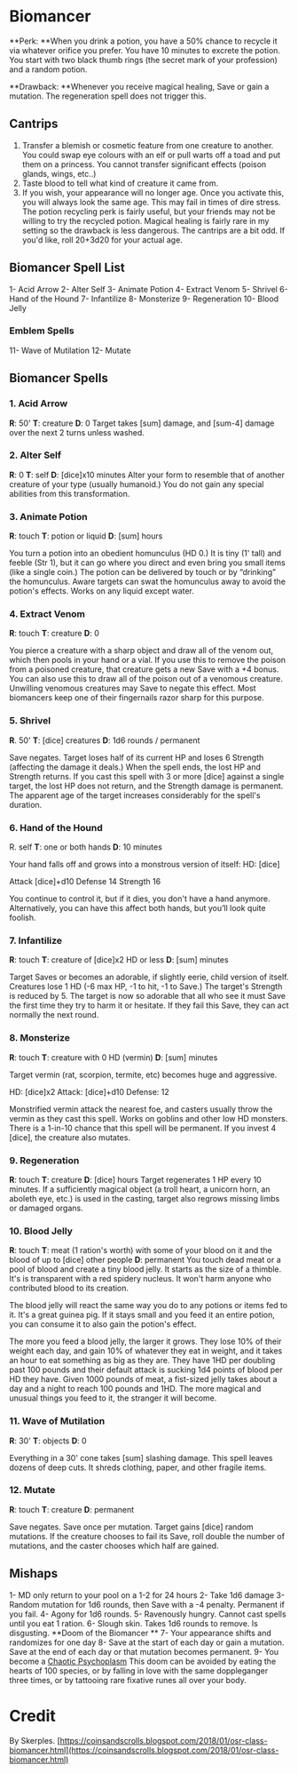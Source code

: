 
# Biomancer

**Perk: **When you drink a potion, you have a 50% chance to recycle it via whatever orifice you prefer. You have 10 minutes to excrete the potion. You start with two black thumb rings (the secret mark of your profession) and a random potion. 

**Drawback: **Whenever you receive magical healing, Save or gain a mutation. The regeneration spell does not trigger this. 

## Cantrips

1. Transfer a blemish or cosmetic feature from one creature to another. You could swap eye colours with an elf or pull warts off a toad and put them on a princess. You cannot transfer significant effects (poison glands, wings, etc..)
2. Taste blood to tell what kind of creature it came from. 
3. If you wish, your appearance will no longer age. Once you activate this, you will always look the same age. This may fail in times of dire stress. 
   The potion recycling perk is fairly useful, but your friends may not be willing to try the recycled potion. Magical healing is fairly rare in my setting so the drawback is less dangerous. The cantrips are a bit odd. If you'd like, roll 20+3d20 for your actual age. 

## Biomancer Spell List

1- Acid Arrow
2- Alter Self
3- Animate Potion
4- Extract Venom
5- Shrivel
6- Hand of the Hound
7- Infantilize
8- Monsterize
9- Regeneration
10- Blood Jelly
### Emblem Spells

11- Wave of Mutilation
12- Mutate

## Biomancer Spells

### 1. Acid Arrow

**R**: 50' **T**: creature **D**: 0 
Target takes [sum] damage, and [sum-4] damage over the next 2 turns unless washed.
     
### 2. Alter Self 
**R**: 0 **T**: self **D**: [dice]x10 minutes 
Alter your form to resemble that of another creature of your type (usually humanoid.) You do not gain any special abilities from this transformation. 

### 3. Animate Potion
**R**: touch **T**: potion or liquid **D**: [sum] hours

You turn a potion into an obedient homunculus (HD 0.) It is tiny (1' tall) and feeble (Str 1), but it can go where you direct and even bring you small items (like a single coin.) The potion can be delivered by touch or by “drinking” the homunculus. Aware targets can swat the homunculus away to avoid the potion's effects. Works on any liquid except water.

### 4. Extract Venom
**R**: touch **T**: creature **D**: 0

You pierce a creature with a sharp object and draw all of the venom out, which then pools in your hand or a vial. If you use this to remove the poison from a poisoned creature, that creature gets a new Save with a +4 bonus. You can also use this to draw all of the poison out of a venomous creature. Unwilling venomous creatures may Save to negate this effect. Most biomancers keep one of their fingernails razor sharp for this purpose.

### 5. Shrivel
**R**. 50' **T**: [dice] creatures **D**: 1d6 rounds / permanent

Save negates. Target loses half of its current HP and loses 6 Strength (affecting the damage it deals.) When the spell ends, the lost HP and Strength returns. If you cast this spell with 3 or more [dice] against a single target, the lost HP does not return, and the Strength damage is permanent. The apparent age of the target increases considerably for the spell's duration.

### 6. Hand of the Hound
R. self **T**: one or both hands **D**: 10 minutes

Your hand falls off and grows into a monstrous version of itself: 
HD: [dice]

Attack [dice]+d10
Defense 14 
Strength 16

You continue to control it, but if it dies, you don't have a hand anymore. Alternatively, you can have this affect both hands, but you’ll look quite foolish.

### 7. Infantilize
**R**: touch **T**: creature of [dice]x2 HD or less **D**: [sum] minutes 

Target Saves or becomes an adorable, if slightly eerie, child version of itself. Creatures lose 1 HD (-6 max HP, -1 to hit, -1 to Save.) The target's Strength is reduced by 5. The target is now so adorable that all who see it must Save the first time they try to harm it or hesitate. If they fail this Save, they can act normally the next round.

### 8. Monsterize
**R**: touch **T**: creature with 0 HD (vermin) **D**: [sum] minutes

Target vermin (rat, scorpion, termite, etc) becomes huge and aggressive. 

HD: [dice]x2 
Attack: [dice]+d10 
Defense: 12 

Monstrified vermin attack the nearest foe, and casters usually throw the vermin as they cast this spell. Works on goblins and other low HD monsters. There is a 1-in-10 chance that this spell will be permanent. If you invest 4 [dice], the creature also mutates.

### 9. Regeneration
**R**: touch **T**: creature **D**: [dice] hours 
Target regenerates 1 HP every 10 minutes. If a sufficiently magical object (a troll heart, a unicorn horn, an aboleth eye, etc.) is used in the casting, target also regrows missing limbs or damaged organs. 

### 10. Blood Jelly
**R**: touch **T**: meat (1 ration's worth) with some of your blood on it and the blood of up to [dice] other people **D**: permanent
You touch dead meat or a pool of blood and create a tiny blood jelly. It starts as the size of a thimble. It's is transparent with a red spidery nucleus. It won't harm anyone who contributed blood to its creation. 

The blood jelly will react the same way you do to any potions or items fed to it. It's a great guinea pig. If it stays small and you feed it an entire potion, you can consume it to also gain the potion's effect.

The more you feed a blood jelly, the larger it grows. They lose 10% of their weight each day, and gain 10% of whatever they eat in weight, and it takes an hour to eat something as big as they are. They have 1HD per doubling past 100 pounds and their default attack is sucking 1d4 points of blood per HD they have. Given 1000 pounds of meat, a fist-sized jelly takes about a day and a night to reach 100 pounds and 1HD. The more magical and unusual things you feed to it, the stranger it will become. 

### 11. Wave of Mutilation
**R**: 30' **T**: objects **D**: 0

Everything in a 30' cone takes [sum] slashing damage. This spell leaves dozens of deep cuts. It shreds clothing, paper, and other fragile items.

### 12. Mutate 
**R**: touch **T**: creature **D**: permanent

Save negates. Save once per mutation. Target gains [dice] random mutations. If the creature chooses to fail its Save, roll double the number of mutations, and the caster chooses which half are gained. 

## Mishaps
1- MD only return to your pool on a 1-2 for 24 hours 
2- Take 1d6 damage 
3- Random mutation for 1d6 rounds, then Save with a -4 penalty. Permanent if you fail. 
4- Agony for 1d6 rounds.
5- Ravenously hungry. Cannot cast spells until you eat 1 ration.
6- Slough skin. Takes 1d6 rounds to remove. Is disgusting. 
   **Doom of the Biomancer **
7- Your appearance shifts and randomizes for one day 
8- Save at the start of each day or gain a mutation. Save at the end of each day or that mutation becomes permanent. 
9- You become a [Chaotic Psychoplasm](http://goblinpunch.blogspot.ca/2015/01/chaos-flesh-metachaotic-psychoplasm.html.) 
This doom can be avoided by eating the hearts of 100 species, or by falling in love with the same doppleganger three times, or by tattooing rare fixative runes all over your body. 

# Credit

By Skerples. [https://coinsandscrolls.blogspot.com/2018/01/osr-class-biomancer.html](https://coinsandscrolls.blogspot.com/2018/01/osr-class-biomancer.html)